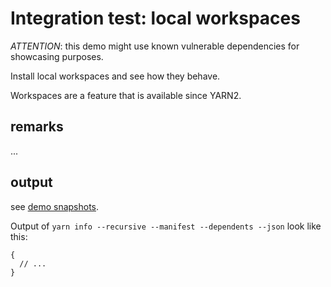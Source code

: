 # Integration test: local workspaces

*ATTENTION*: this demo might use known vulnerable dependencies for showcasing purposes.

Install local workspaces and see how they behave.

Workspaces are a feature that is available since YARN2.

## remarks

...

## output

see [demo snapshots](../../tests/_data/yarn-info_demo-results/local-workspaces).

Output of `yarn info --recursive --manifest --dependents --json` look like this:

```json5
{
  // ...
}
```
